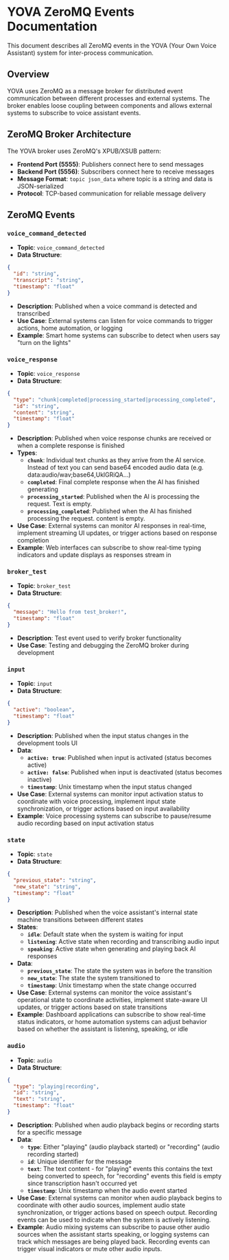 # YOVA ZeroMQ Events Documentation

This document describes all ZeroMQ events in the YOVA (Your Own Voice Assistant) system for inter-process communication.

## Overview

YOVA uses ZeroMQ as a message broker for distributed event communication between different processes and external systems. The broker enables loose coupling between components and allows external systems to subscribe to voice assistant events.

## ZeroMQ Broker Architecture

The YOVA broker uses ZeroMQ's XPUB/XSUB pattern:
- **Frontend Port (5555)**: Publishers connect here to send messages
- **Backend Port (5556)**: Subscribers connect here to receive messages
- **Message Format**: `topic json_data` where topic is a string and data is JSON-serialized
- **Protocol**: TCP-based communication for reliable message delivery

## ZeroMQ Events

### `voice_command_detected`
- **Topic**: `voice_command_detected`
- **Data Structure**:
```json
{
  "id": "string",
  "transcript": "string",
  "timestamp": "float"
}
```
- **Description**: Published when a voice command is detected and transcribed
- **Use Case**: External systems can listen for voice commands to trigger actions, home automation, or logging
- **Example**: Smart home systems can subscribe to detect when users say "turn on the lights"

### `voice_response`
- **Topic**: `voice_response`
- **Data Structure**:
```json
{
  "type": "chunk|completed|processing_started|processing_completed",
  "id": "string",
  "content": "string",
  "timestamp": "float"
}
```
- **Description**: Published when voice response chunks are received or when a complete response is finished
- **Types**:
  - **`chunk`**: Individual text chunks as they arrive from the AI service. Instead of text you can send base64 encoded audio data (e.g. data:audio/wav;base64,UklGRiQA...)
  - **`completed`**: Final complete response when the AI has finished generating
  - **`processing_started`**: Published when the AI is processing the request. Text is empty.
  - **`processing_completed`**: Published when the AI has finished processing the request. content is empty.
- **Use Case**: External systems can monitor AI responses in real-time, implement streaming UI updates, or trigger actions based on response completion
- **Example**: Web interfaces can subscribe to show real-time typing indicators and update displays as responses stream in

### `broker_test`
- **Topic**: `broker_test`
- **Data Structure**:
```json
{
  "message": "Hello from test_broker!",
  "timestamp": "float"
}
```
- **Description**: Test event used to verify broker functionality
- **Use Case**: Testing and debugging the ZeroMQ broker during development

### `input`
- **Topic**: `input`
- **Data Structure**:
```json
{
  "active": "boolean",
  "timestamp": "float"
}
```
- **Description**: Published when the input status changes in the development tools UI
- **Data**:
  - **`active: true`**: Published when input is activated (status becomes active)
  - **`active: false`**: Published when input is deactivated (status becomes inactive)
  - **`timestamp`**: Unix timestamp when the input status changed
- **Use Case**: External systems can monitor input activation status to coordinate with voice processing, implement input state synchronization, or trigger actions based on input availability
- **Example**: Voice processing systems can subscribe to pause/resume audio recording based on input activation status

### `state`
- **Topic**: `state`
- **Data Structure**:
```json
{
  "previous_state": "string",
  "new_state": "string",
  "timestamp": "float"
}
```
- **Description**: Published when the voice assistant's internal state machine transitions between different states
- **States**:
  - **`idle`**: Default state when the system is waiting for input
  - **`listening`**: Active state when recording and transcribing audio input
  - **`speaking`**: Active state when generating and playing back AI responses
- **Data**:
  - **`previous_state`**: The state the system was in before the transition
  - **`new_state`**: The state the system transitioned to
  - **`timestamp`**: Unix timestamp when the state change occurred
- **Use Case**: External systems can monitor the voice assistant's operational state to coordinate activities, implement state-aware UI updates, or trigger actions based on state transitions
- **Example**: Dashboard applications can subscribe to show real-time status indicators, or home automation systems can adjust behavior based on whether the assistant is listening, speaking, or idle

### `audio`
- **Topic**: `audio`
- **Data Structure**:
```json
{
  "type": "playing|recording",
  "id": "string",
  "text": "string",
  "timestamp": "float"
}
```
- **Description**: Published when audio playback begins or recording starts for a specific message
- **Data**:
  - **`type`**: Either "playing" (audio playback started) or "recording" (audio recording started)
  - **`id`**: Unique identifier for the message
  - **`text`**: The text content - for "playing" events this contains the text being converted to speech, for "recording" events this field is empty since transcription hasn't occurred yet
  - **`timestamp`**: Unix timestamp when the audio event started
- **Use Case**: External systems can monitor when audio playback begins to coordinate with other audio sources, implement audio state synchronization, or trigger actions based on speech output. Recording events can be used to indicate when the system is actively listening.
- **Example**: Audio mixing systems can subscribe to pause other audio sources when the assistant starts speaking, or logging systems can track which messages are being played back. Recording events can trigger visual indicators or mute other audio inputs.
